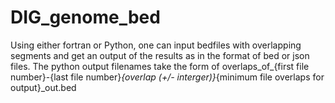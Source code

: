# DIG_genome_bed

Using either fortran or Python, one can input bedfiles with overlapping segments and get an output of the results as in the format of bed or json files.
The python output filenames take the form of 
overlaps_of_{first file number}-{last file number}_{overlap (+/- interger)}_{minimum file overlaps for output}_out.bed

